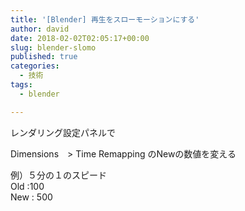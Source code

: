 ```yaml
---
title: '[Blender] 再生をスローモーションにする'
author: david
date: 2018-02-02T02:05:17+00:00
slug: blender-slomo
published: true
categories:
  - 技術
tags:
  - blender

---
```

レンダリング設定パネルで

Dimensions　> Time Remapping のNewの数値を変える

例）５分の１のスピード  
Old :100  
New : 500